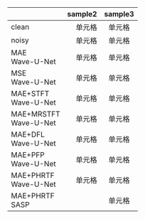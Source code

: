 |       | sample2 | sample3 |
| :-----| ----: | :----: |
| clean | 单元格 | 单元格 |
| noisy | 单元格 | 单元格 |
| MAE <br> Wave-U-Net | 单元格 | 单元格 |
| MSE <br> Wave-U-Net | 单元格 | 单元格 |
| MAE+STFT <br> Wave-U-Net | 单元格 | 单元格 |
| MAE+MRSTFT <br> Wave-U-Net | 单元格 | 单元格 |
| MAE+DFL <br> Wave-U-Net | 单元格 | 单元格 |
| MAE+PFP <br> Wave-U-Net | 单元格 | 单元格 |
| MAE+PHRTF <br> Wave-U-Net | 单元格 | 单元格 |
| MAE+PHRTF <br> SASP | <audio src="audios/p232_001.wav"> </audio> | 单元格 |
